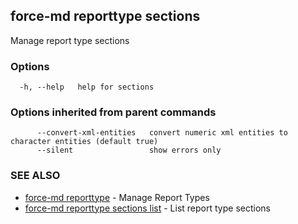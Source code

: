 ## force-md reporttype sections

Manage report type sections

### Options

```
  -h, --help   help for sections
```

### Options inherited from parent commands

```
      --convert-xml-entities   convert numeric xml entities to character entities (default true)
      --silent                 show errors only
```

### SEE ALSO

* [force-md reporttype](force-md_reporttype.md)	 - Manage Report Types
* [force-md reporttype sections list](force-md_reporttype_sections_list.md)	 - List report type sections

